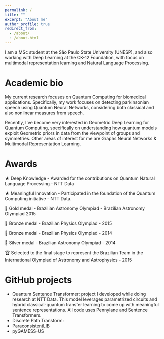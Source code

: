 ```yaml
---
permalink: /
title: ""
excerpt: "About me"
author_profile: true
redirect_from: 
  - /about/
  - /about.html
---
```


I am a MSc student at the São Paulo State University (UNESP), and also working with Deep Learning at the CK-12 Foundation, with focus on multimodal representation learning and Natural Language Processing.

Academic bio
======
My current research focuses on Quantum Computing for biomedical applications. Specifically, my work focuses on detecting parkinsonian speech using Quantum Neural Networks, considering both classical and also nonlinear measures from speech.

Recently, I've become very interested in Geometric Deep Learning for Quantum Computing, specifically on understanding how quantum models exploit Geometric priors in data from the viewpoint of groups and symmetries. Other areas of interest for me are Graphs Neural Networks & Multimodal Representation Learning.

Awards
======
★ Deep Knowledge - Awarded for the contributions on Quantum Natural Language Processing - NTT Data

★ Meaningful Innovation - Participated in the foundation of the Quantum Computing initiative - NTT Data. 

🏅 Gold medal - Brazilian Astronomy Olympiad - Brazilian Astronomy Olympiad 2015

🥉 Bronze medal - Brazilian Physics Olympiad - 2015

🥉 Bronze medal - Brazilian Physics Olympiad - 2014

🥈 Silver medal - Brazilian Astronomy Olympiad - 2014

🏆 Selected to the final stage to represent the Brazilian Team in the International Olympiad of Astronomy and Astrophysics - 2015

GitHub projects
======
- Quantum Sentence Transformer: project I developed while doing research at NTT Data. This model leverages parametrized circuits and hybrid classical-quantum transfer learning to come up with meaningful sentence representations. All code uses Pennylane and Sentence Transformers.
- Discrete Path Transform: 
- ParaconsistentLIB
- pyGAMESS-US
